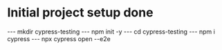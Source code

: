 # Initial project setup done 
--- mkdir cypress-testing
--- npm init -y
--- cd cypress-testing
--- npm i cypress
--- npx cypress open --e2e

